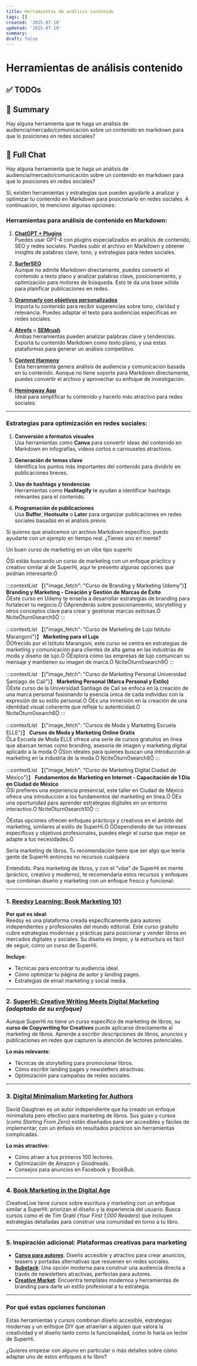 ```yaml
---
title: Herramientas de análisis contenido
tags: []
created: '2025-07-19'
updated: '2025-07-19'
summary:
draft: false
---
```


# Herramientas de análisis contenido

## ✅ TODOs


## 📌 Summary
Hay alguna herramienta que te haga un análisis de audiencia/mercado/comunicación sobre un contenido en markdown para que lo posiciones en redes sociales?

## 🧠 Full Chat


Hay alguna herramienta que te haga un análisis de audiencia/mercado/comunicación sobre un contenido en markdown para que lo posiciones en redes sociales?



Sí, existen herramientas y estrategias que pueden ayudarte a analizar y optimizar tu contenido en Markdown para posicionarlo en redes sociales. A continuación, te menciono algunas opciones:

### Herramientas para análisis de contenido en Markdown:

1. **[ChatGPT + Plugins](https://openai.com/chatgpt/plugins)**  
   Puedes usar GPT-4 con plugins especializados en análisis de contenido, SEO y redes sociales. Puedes subir el archivo en Markdown y obtener insights de palabras clave, tono, y estrategias para redes sociales.

2. **[SurferSEO](https://surferseo.com/)**  
   Aunque no admite Markdown directamente, puedes convertir el contenido a texto plano y analizar palabras clave, posicionamiento, y optimización para motores de búsqueda. Esto te da una base sólida para planificar publicaciones en redes.

3. **[Grammarly con objetivos personalizados](https://www.grammarly.com/)**  
   Importa tu contenido para recibir sugerencias sobre tono, claridad y relevancia. Puedes adaptar el texto para audiencias específicas en redes sociales.

4. **[Ahrefs](https://ahrefs.com/)** o **[SEMrush](https://www.semrush.com/)**  
   Ambas herramientas pueden analizar palabras clave y tendencias. Exporta tu contenido Markdown como texto plano, y usa estas plataformas para generar un análisis competitivo.

5. **[Content Harmony](https://www.contentharmony.com/)**  
   Esta herramienta genera análisis de audiencia y comunicación basada en tu contenido. Aunque no tiene soporte para Markdown directamente, puedes convertir el archivo y aprovechar su enfoque de investigación.

6. **[Hemingway App](http://www.hemingwayapp.com/)**  
   Ideal para simplificar tu contenido y hacerlo más atractivo para redes sociales.

---

### Estrategias para optimización en redes sociales:

1. **Conversión a formatos visuales**  
   Usa herramientas como **Canva** para convertir ideas del contenido en Markdown en infografías, videos cortos o carrouseles atractivos.

2. **Generación de temas clave**  
   Identifica los puntos más importantes del contenido para dividirlo en publicaciones breves.

3. **Uso de hashtags y tendencias**  
   Herramientas como **Hashtagify** te ayudan a identificar hashtags relevantes para el contenido.

4. **Programación de publicaciones**  
   Usa **Buffer**, **Hootsuite** o **Later** para organizar publicaciones en redes sociales basadas en el análisis previo.

Si quieres que analicemos un archivo Markdown específico, puedo ayudarte con un ejemplo en tiempo real. ¿Tienes uno en mente?

Un buen curso de marketing en un vibe tipo superhi 

Si estás buscando un curso de marketing con un enfoque práctico y creativo similar al de SuperHi, aquí te presento algunas opciones que podrían interesarte:

:::contextList
【{"image_fetch": "Curso de Branding y Marketing Udemy"}】
**Branding y Marketing - Creación y Gestión de Marcas de Éxito**  
Este curso en Udemy te enseña a desarrollar estrategias de branding para fortalecer tu negocio. Aprenderás sobre posicionamiento, storytelling y otros conceptos clave para crear y gestionar marcas exitosas. citeturn0search5
:::

:::contextList
【{"image_fetch": "Curso de Marketing de Lujo Istituto Marangoni"}】
**Marketing para el Lujo**  
Ofrecido por el Istituto Marangoni, este curso se centra en estrategias de marketing y comunicación para clientes de alta gama en las industrias de moda y diseño de lujo. Explora cómo las empresas de lujo comunican su mensaje y mantienen su imagen de marca. citeturn0search9
:::

:::contextList
【{"image_fetch": "Curso de Marketing Personal Universidad Santiago de Cali"}】
**Marketing Personal (Marca Personal y Estilo)**  
Este curso de la Universidad Santiago de Cali se enfoca en la creación de una marca personal fusionando la esencia única de cada individuo con la expresión de su estilo personal. Es una inmersión en la creación de una identidad visual coherente que refleje tu autenticidad. citeturn0search6
:::

:::contextList
【{"image_fetch": "Cursos de Moda y Marketing Escuela ELLE"}】
**Cursos de Moda y Marketing Online Gratis**  
La Escuela de Moda ELLE ofrece una serie de cursos gratuitos en línea que abarcan temas como branding, asesoría de imagen y marketing digital aplicado a la moda. Son ideales para quienes buscan una introducción al marketing en la industria de la moda. citeturn0search8
:::

:::contextList
【{"image_fetch": "Curso de Marketing Digital Ciudad de México"}】
**Fundamentos de Marketing en Internet - Capacitación de 1 Día en Ciudad de México**  
Si prefieres una experiencia presencial, este taller en Ciudad de México ofrece una introducción a los fundamentos del marketing en línea. Es una oportunidad para aprender estrategias digitales en un entorno interactivo. citeturn0search10
:::

Estas opciones ofrecen enfoques prácticos y creativos en el ámbito del marketing, similares al estilo de SuperHi. Dependiendo de tus intereses específicos y objetivos profesionales, puedes elegir el curso que mejor se adapte a tus necesidades. 

Sería marketing de libros. Tu recomendación tiene que ser algo que leería gente de SuperHi entonces no recursos cualquiera

Entendido. Para marketing de libros, y con el "vibe" de SuperHi en mente (práctico, creativo y moderno), te recomendaría estos recursos y enfoques que combinan diseño y marketing con un enfoque fresco y funcional:

---

### **1. [Reedsy Learning: Book Marketing 101](https://reedsy.com/learning/)**  
**Por qué es ideal**:  
Reedsy es una plataforma creada específicamente para autores independientes y profesionales del mundo editorial. Este curso gratuito cubre estrategias modernas y prácticas para posicionar y vender libros en mercados digitales y sociales. Su diseño es limpio, y la estructura es fácil de seguir, como un curso de SuperHi.

**Incluye**:  
- Técnicas para encontrar tu audiencia ideal.  
- Cómo optimizar tu página de autor y landing pages.  
- Estrategias de email marketing y social media.  

---

### **2. [SuperHi: Creative Writing Meets Digital Marketing](https://www.superhi.com/)** *(adaptado de su enfoque)*  
Aunque SuperHi no tiene un curso específico de marketing de libros, su **curso de Copywriting for Creatives** puede aplicarse directamente al marketing de libros. Aprende a escribir descripciones de libros, anuncios y publicaciones en redes que capturen la atención de lectores potenciales.

**Lo más relevante**:  
- Técnicas de storytelling para promocionar libros.  
- Cómo escribir landing pages y newsletters atractivas.  
- Optimización para campañas de redes sociales.  

---

### **3. [Digital Minimalism Marketing for Authors](https://davidgaughran.com/)**  
David Gaughran es un autor independiente que ha creado un enfoque minimalista pero efectivo para marketing de libros. Sus guías y cursos (como *Starting From Zero*) están diseñados para ser accesibles y fáciles de implementar, con un énfasis en resultados prácticos sin herramientas complicadas.

**Lo más atractivo**:  
- Cómo atraer a tus primeros 100 lectores.  
- Optimización de Amazon y Goodreads.  
- Consejos para anuncios en Facebook y BookBub.

---

### **4. [Book Marketing in the Digital Age](https://www.creativelive.com/)**  
CreativeLive tiene cursos sobre escritura y marketing con un enfoque similar a SuperHi: priorizan el diseño y la experiencia del usuario. Busca cursos como el de Tim Grahl (*Your First 1,000 Readers*) que incluyen estrategias detalladas para construir una comunidad en torno a tu libro.

---

### **5. Inspiración adicional: Plataformas creativas para marketing**  
- **[Canva para autores](https://www.canva.com/)**: Diseño accesible y atractivo para crear anuncios, teasers y portadas alternativas que resuenen en redes sociales.  
- **[Substack](https://substack.com/)**: Una opción moderna para construir una audiencia directa a través de newsletters atractivas, perfectas para autores.  
- **[Creative Market](https://creativemarket.com/)**: Encuentra templates modernos y herramientas de branding para darle un estilo profesional a tu estrategia.

---

### **Por qué estas opciones funcionan**  
Estas herramientas y cursos combinan diseño accesible, estrategias modernas y un enfoque DIY que atraerían a alguien que valora la creatividad y el diseño tanto como la funcionalidad, como lo haría un lector de SuperHi.  

¿Quieres empezar con alguno en particular o más detalles sobre cómo adaptar uno de estos enfoques a tu libro?